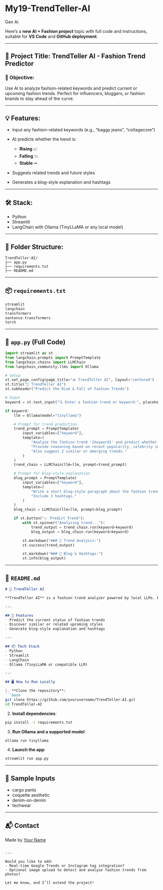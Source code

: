 # My19-TrendTeller-AI
Gen Ai

Here’s a **new AI + Fashion project** topic with full code and instructions, suitable for **VS Code** and **GitHub deployment**.

---

## 🧠 Project Title: **TrendTeller AI - Fashion Trend Predictor**

### 🎯 Objective:

Use AI to analyze fashion-related keywords and predict current or upcoming fashion trends. Perfect for influencers, bloggers, or fashion brands to stay ahead of the curve.

---

## 💡 Features:

* Input any fashion-related keywords (e.g., “baggy jeans”, “cottagecore”)
* AI predicts whether the trend is:

  * **Rising** 📈
  * **Falling** 📉
  * **Stable** ➖
* Suggests related trends and future styles
* Generates a blog-style explanation and hashtags

---

## 🛠️ Stack:

* Python
* Streamlit
* LangChain with Ollama (TinyLLaMA or any local model)

---

## 📁 Folder Structure:

```
TrendTeller-AI/
├── app.py
├── requirements.txt
├── README.md
```

---

## 📦 `requirements.txt`

```txt
streamlit
langchain
transformers
sentence-transformers
torch
```

---

## 🧠 `app.py` (Full Code)

```python
import streamlit as st
from langchain.prompts import PromptTemplate
from langchain.chains import LLMChain
from langchain_community.llms import Ollama

# Setup
st.set_page_config(page_title="📊 TrendTeller AI", layout="centered")
st.title("👠 TrendTeller AI")
st.subheader("Predict the Rise & Fall of Fashion Trends")

# Input
keyword = st.text_input("🔍 Enter a fashion trend or keyword:", placeholder="e.g. baggy jeans, Barbiecore, cargo pants")

if keyword:
    llm = Ollama(model="tinyllama")

    # Prompt for trend prediction
    trend_prompt = PromptTemplate(
        input_variables=["keyword"],
        template=(
            "Analyze the fashion trend '{keyword}' and predict whether it's rising, falling, or stable. "
            "Provide reasoning based on recent popularity, celebrity influence, seasonal appeal, and social media presence. "
            "Also suggest 2 similar or emerging trends."
        )
    )
    trend_chain = LLMChain(llm=llm, prompt=trend_prompt)

    # Prompt for blog-style explanation
    blog_prompt = PromptTemplate(
        input_variables=["keyword"],
        template=(
            "Write a short blog-style paragraph about the fashion trend '{keyword}', its evolution, appeal, and when to wear it. "
            "Include 3 hashtags."
        )
    )
    blog_chain = LLMChain(llm=llm, prompt=blog_prompt)

    if st.button("📈 Predict Trend"):
        with st.spinner("Analyzing trend..."):
            trend_output = trend_chain.run(keyword=keyword)
            blog_output = blog_chain.run(keyword=keyword)

        st.markdown("### 🔮 Trend Analysis:")
        st.success(trend_output)

        st.markdown("### 📝 Blog & Hashtags:")
        st.info(blog_output)
```

---

## 📖 `README.md`

````markdown
# 👠 TrendTeller AI

**TrendTeller AI** is a fashion trend analyzer powered by local LLMs. Enter a fashion keyword and the model will predict if it's rising or falling in popularity, with supporting insights.

---

## 🚀 Features
- Predict the current status of fashion trends
- Discover similar or related upcoming styles
- Generate blog-style explanation and hashtags

---

## 📦 Tech Stack
- Python
- Streamlit
- LangChain
- Ollama (TinyLLaMA or compatible LLM)

---

## 🖥️ How to Run Locally

1. **Clone the repository**:
```bash
git clone https://github.com/yourusername/TrendTeller-AI.git
cd TrendTeller-AI
````

2. **Install dependencies**:

```bash
pip install -r requirements.txt
```

3. **Run Ollama and a supported model**:

```bash
ollama run tinyllama
```

4. **Launch the app**:

```bash
streamlit run app.py
```

---

## 🧪 Sample Inputs

* cargo pants
* coquette aesthetic
* denim-on-denim
* techwear

---

## 📬 Contact

Made by [Your Name](https://github.com/yourusername)

```

---

Would you like to add:
- Real-time Google Trends or Instagram tag integration?
- Optional image upload to detect and analyze fashion trends from photos?

Let me know, and I’ll extend the project!
```
